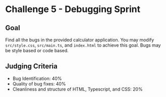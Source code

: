 # Challenge 5 - Debugging Sprint

## Goal

Find all the bugs in the provided calculator application. You may modify `src/style.css`, `src/main.ts`, and `index.html` to achieve this goal. Bugs may be style based or code based.

## Judging Criteria

- Bug Identification: 40%
- Quality of bug fixes: 40%
- Cleanliness and structure of HTML, Typescript, and CSS: 20%
